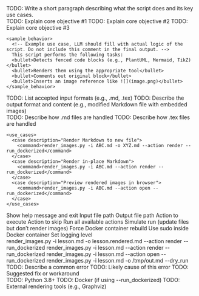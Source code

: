 <documentation>
  <title>Reference Guide: script.py</title>

  <!-- Briefly describe the purpose and function of the script. Do not include this comment in the final output. -->
  <description>
    TODO: Write a short paragraph describing what the script does and its key use cases.
  </description>

  <section name="WhatItDoes">
    <!-- State what this script is designed to do in bullet form. Do not include this comment in the final output. -->
    <objective>
      <bullet>TODO: Explain core objective #1</bullet>
      <bullet>TODO: Explain core objective #2</bullet>
      <bullet>TODO: Explain core objective #3</bullet>
    </objective>

    <sample_behavior>
      <!-- Example use case, LLM should fill with actual logic of the script. Do not include this comment in the final output. -->
      This script performs the following tasks:
      <bullet>Detects fenced code blocks (e.g., PlantUML, Mermaid, TikZ)</bullet>
      <bullet>Renders them using the appropriate tool</bullet>
      <bullet>Comments out original block</bullet>
      <bullet>Inserts an image reference like ![](image.png)</bullet>
    </sample_behavior>
  </section>

  <section name="InputOutput">
    <!-- Describe input/output file types and structure. Do not include this comment in the final output. -->
    <inputs>
      TODO: List accepted input formats (e.g., .md, .tex)
    </inputs>
    <outputs>
      TODO: Describe the output format and content (e.g., modified Markdown file with embedded images)
    </outputs>
  </section>

  <section name="SupportedFileTypes">
    <!-- Provide file extensions or types and how each is processed -->
    <filetype name=".md">TODO: Describe how .md files are handled</filetype>
    <filetype name=".tex">TODO: Describe how .tex files are handled</filetype>

    <use_cases>
      <case description="Render Markdown to new file">
        <command>render_images.py -i ABC.md -o XYZ.md --action render --run_dockerized</command>
      </case>
      <case description="Render in-place Markdown">
        <command>render_images.py -i ABC.md --action render --run_dockerized</command>
      </case>
      <case description="Preview rendered images in browser">
        <command>render_images.py -i ABC.md --action open --run_dockerized</command>
      </case>
    </use_cases>
  </section>

  <section name="FlagOptions">
    <!-- Describe CLI flags, one per tag. Do not include this comment in the final output. -->
    <flag name="-h, --help">Show help message and exit</flag>
    <flag name="-i, --in_file_name">Input file path</flag>
    <flag name="-o, --out_file_name">Output file path</flag>
    <flag name="--action {open,render}">Action to execute</flag>
    <flag name="--skip_action {open,render}">Action to skip</flag>
    <flag name="--all">Run all available actions</flag>
    <flag name="--dry_run">Simulate run (update files but don’t render images)</flag>
    <flag name="--dockerized_force_rebuild">Force Docker container rebuild</flag>
    <flag name="--dockerized_use_sudo">Use sudo inside Docker container</flag>
    <flag name="-v {TRACE,DEBUG,INFO,WARNING,ERROR,CRITICAL}">Set logging level</flag>
  </section>

  <section name="Examples">
    <!-- Provide clear examples of how to run the script. Do not include this comment in the final output. -->
    <example title="Render to a new Markdown file">
      <command>render_images.py -i lesson.md -o lesson.rendered.md --action render --run_dockerized</command>
    </example>
    <example title="Render in-place">
      <command>render_images.py -i lesson.md --action render --run_dockerized</command>
    </example>
    <example title="HTML preview of rendered images">
      <command>render_images.py -i lesson.md --action open --run_dockerized</command>
    </example>
    <example title="Dry-run for testing only">
      <command>render_images.py -i lesson.md -o /tmp/out.md --dry_run</command>
    </example>
  </section>

  <section name="ErrorsAndFixes">
    <!-- For each error, provide likely cause and fix.Do not include this comment in the final output. -->
    <error>
      <issue>TODO: Describe a common error</issue>
      <cause>TODO: Likely cause of this error</cause>
      <solution>TODO: Suggested fix or workaround</solution>
    </error>
  </section>

  <section name="Dependencies">
    <!-- List libraries or system dependencies. Do not include this comment in the final output. -->
    <dependency>TODO: Python 3.8+</dependency>
    <dependency>TODO: Docker (if using --run_dockerized)</dependency>
    <dependency>TODO: External rendering tools (e.g., Graphviz)</dependency>
  </section>
</documentation>
